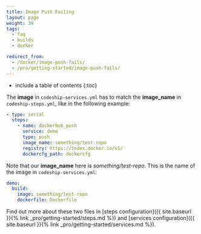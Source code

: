 ```yaml
---
title: Image Push Failing
layout: page
weight: 39
tags:
  - faq
  - builds
  - docker

redirect_from:
  - /docker/image-push-fails/
  - /pro/getting-started/image-push-fails/
---
```


* include a table of contents
{:toc}

The **image** in `codeship-services.yml` has to match the **image_name** in `codeship-steps.yml`, like in the following example:

```yaml
- type: serial
  steps:
    - name: dockerhub_push
      service: demo
      type: push
      image_name: something/test-repo
      registry: https://index.docker.io/v1/
      dockercfg_path: dockercfg
```

Note that our **image_name** here is *something/test-repo*. This is the name of the image in `codeship-services.yml`:

```yaml
demo:
  build:
    image: something/test-repo
    dockerfile: Dockerfile
```

Find out more about these two files in [steps configuration]({{ site.baseurl }}{% link _pro/getting-started/steps.md %}) and [services configuration]({{ site.baseurl }}{% link _pro/getting-started/services.md %}).
